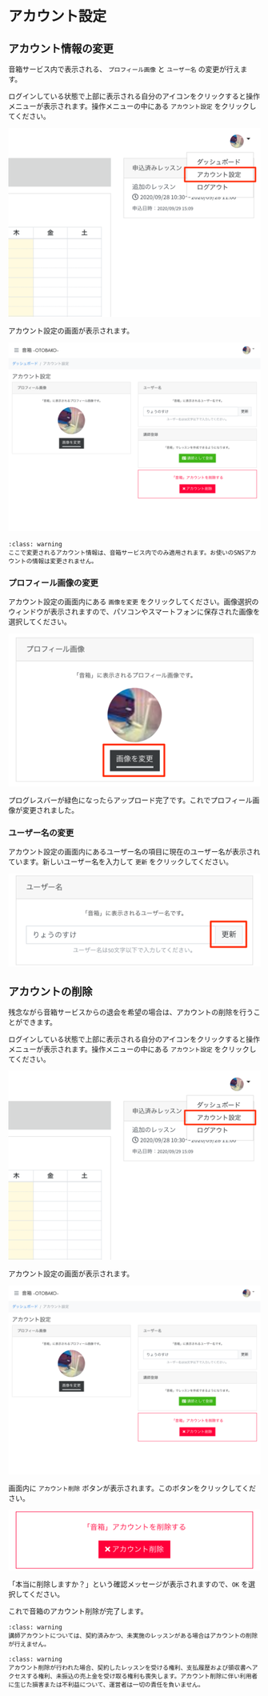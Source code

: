# アカウント設定

## アカウント情報の変更

音箱サービス内で表示される、 `プロフィール画像` と `ユーザー名` の変更が行えます。

ログインしている状態で上部に表示される自分のアイコンをクリックすると操作メニューが表示されます。操作メニューの中にある `アカウント設定` をクリックしてください。

![](img/menu_account.png)

アカウント設定の画面が表示されます。

![](img/member_account.png)

```{admonition} 注意事項
:class: warning
ここで変更されるアカウント情報は、音箱サービス内でのみ適用されます。お使いのSNSアカウントの情報は変更されません。
```

### プロフィール画像の変更

アカウント設定の画面内にある `画像を変更` をクリックしてください。画像選択のウィンドウが表示されますので、パソコンやスマートフォンに保存された画像を選択してください。

![](img/member_account_profile.png)

プログレスバーが緑色になったらアップロード完了です。これでプロフィール画像が変更されました。

### ユーザー名の変更

アカウント設定の画面内にあるユーザー名の項目に現在のユーザー名が表示されています。新しいユーザー名を入力して `更新` をクリックしてください。

![](img/member_account_username.png)

## アカウントの削除

残念ながら音箱サービスからの退会を希望の場合は、アカウントの削除を行うことができます。

ログインしている状態で上部に表示される自分のアイコンをクリックすると操作メニューが表示されます。操作メニューの中にある `アカウント設定` をクリックしてください。

![](img/menu_account.png)

アカウント設定の画面が表示されます。

![](img/member_account.png)

画面内に `アカウント削除` ボタンが表示されます。このボタンをクリックしてください。

![](img/member_account_delete.png)

「本当に削除しますか？」という確認メッセージが表示されますので、`OK` を選択してください。

これで音箱のアカウント削除が完了します。

```{admonition} 注意事項
:class: warning
講師アカウントについては、契約済みかつ、未実施のレッスンがある場合はアカウントの削除が行えません。
```

```{admonition} 注意事項
:class: warning
アカウント削除が行われた場合、契約したレッスンを受ける権利、支払履歴および領収書へアクセスする権利、未振込の売上金を受け取る権利も喪失します。アカウント削除に伴い利用者に生じた損害または不利益について、運営者は一切の責任を負いません。
```
